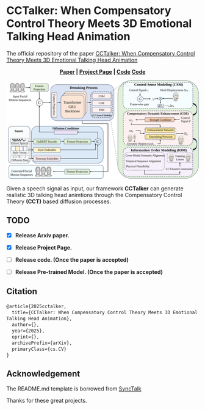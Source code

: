 # CCTalker: When Compensatory Control Theory Meets 3D Emotional Talking Head Animation
The official repository of the paper [CCTalker: When Compensatory Control Theory Meets 3D Emotional Talking Head Animation](https://arxiv.org/abs/)

<p align='center'>
  <b>
    <a href="">Paper</a>
    | 
    <a href="https://wangryhen.github.io/HSFTalk.github.io/">Project Page</a>
    |
    <a href="[https://github.com/wangryhen/HSFTalk_Anonymous](https://github.com/rrusereeuser/CCTalker/edit/main/README.md)">Code</a> 
    <a href="">Code</a> 
  </b>
</p> 

<!-- Colab notebook demonstration: [![Open In Colab](https://colab.research.google.com/assets/colab-badge.svg)](https://colab.research.google.com/drive/1Egq0_ZK5sJAAawShxC0y4JRZQuVS2X-Z?usp=sharing) -->

  <p align='center'>  
    <img src='/paper_images/CCTalker.svg' width='1000'/>
  </p>

Given a speech signal as input, our framework <strong>CCTalker</strong> can generate realistic 3D talking head animtions through the Compensatory Control Theory <strong>(CCT)</strong> based diffusion processes.

## TODO
- [x] **Release Arxiv paper.**
- [x] **Release Project Page.**
- [ ] **Release code. (Once the paper is accepted)**
- [ ] **Release Pre-trained Model. (Once the paper is accepted)**



## Citation	

```
@article{2025cctalker,
  title={CCTalker: When Compensatory Control Theory Meets 3D Emotional Talking Head Animation},
  author={},
  year={2025},
  eprint={},
  archivePrefix={arXiv},
  primaryClass={cs.CV}
}
```


## Acknowledgement
<!-- Some code are borrowed from following projects:
* [ProbTalk3D](https://github.com/uuembodiedsocialai/ProbTalk3D/)
* [FaceDiffuser](https://github.com/uuembodiedsocialai/FaceDiffuser)
 -->

The README.md template is borrowed from [SyncTalk](https://github.com/ziqiaopeng/SyncTalk)


Thanks for these great projects.

